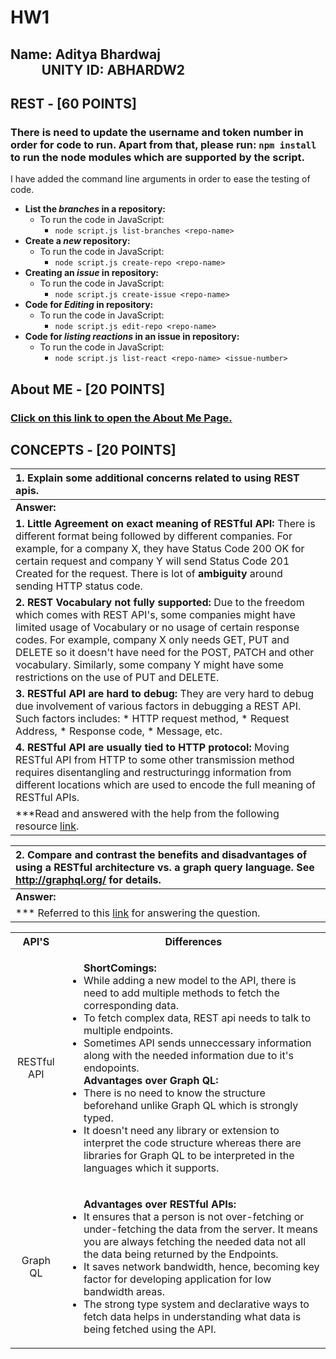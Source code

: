 # HW1
## Name: Aditya Bhardwaj	&nbsp; &nbsp; &nbsp; &nbsp; &nbsp; &nbsp; &nbsp; &nbsp; &nbsp; &nbsp; &nbsp; &nbsp; &nbsp; &nbsp; &nbsp; &nbsp; &nbsp; &nbsp; &nbsp; &nbsp; &nbsp; &nbsp; &nbsp; &nbsp; &nbsp; &nbsp; &nbsp; &nbsp; &nbsp; &nbsp; &nbsp;	UNITY ID: ABHARDW2


## REST - [60 POINTS]

### There is need to update the username and token number in order for code to run. Apart from that, please run: ```npm install``` to run the node modules which are supported by the script.
I have added the command line arguments in order to ease the testing of code.

* **List the *branches* in a repository:**
	* To run the code in JavaScript:
		* ```node script.js list-branches <repo-name>```
* **Create a *new* repository:**	
	* To run the code in JavaScript:
		* ```node script.js create-repo <repo-name>```
* **Creating an *issue* in repository:**
	* To run the code in JavaScript:
		* ```node script.js create-issue <repo-name>```
* **Code for *Editing* in repository:**
	* To run the code in JavaScript:
		* ```node script.js edit-repo <repo-name>```
* **Code for *listing reactions* in an issue in repository:**
	* To run the code in JavaScript:
		* ```node script.js list-react <repo-name> <issue-number>```

		
## About ME - [20 POINTS]
### [Click on this link to open the About Me Page.](https://pages.github.ncsu.edu/abhardw2/HW1/AboutMe.html)



## CONCEPTS - [20 POINTS]

|**1. Explain some additional concerns related to using REST apis.**|
|:----------------|
|**Answer:**|
|**1. Little Agreement on exact meaning of RESTful API:** There is different format being followed by different companies. For example, for a company X, they have Status Code 200 OK for certain request and company Y will send Status Code 201 Created for the request. There is lot of **ambiguity** around sending HTTP status code. |
|**2. REST Vocabulary not fully supported:** Due to the freedom which comes with REST API's, some companies might have limited usage of Vocabulary or no usage of certain response codes. For example, company X only needs GET, PUT and DELETE so it doesn't have need for the POST, PATCH and other vocabulary. Similarly, some company Y might have some restrictions on the use of PUT and DELETE.|
|**3. RESTful API are hard to debug:** They are very hard to debug due involvement of various factors in debugging a REST API. Such factors includes:	* HTTP request method,  	*	Request Address, 	* Response code, 		* Message, etc.|
|**4. RESTful API are usually tied to HTTP protocol:** Moving RESTful API from HTTP to some other transmission method requires disentangling and restructuringg information from different locations which are used to encode the full meaning of RESTful APIs.|
|***Read and answered with the help from the following resource [link](https://mmikowski.github.io/the_lie/).|


|**2. Compare and contrast the benefits and disadvantages of using a RESTful architecture vs. a graph query language. See http://graphql.org/ for details.**|
|:-----------------|
|**Answer:**|
|*** Referred to this [link](https://www.wisdomgeek.com/web-development/hello-graphql-using-express/) for answering the question.|
<table>
	<tbody>
		<tr align="center">
			<th>API'S</th>
			<th>Differences</th>
		</tr>
		<tr>
		<td align="center">RESTful API</td>
		<td>
		<ul>
			<b>ShortComings:</b>
			<li>While adding a new model to the API, there is need to add multiple methods to fetch the corresponding data. </li>
			<li>To fetch complex data, REST api needs to talk to multiple endpoints.  </li>
			<li>Sometimes API sends unneccessary information along with the needed information due to it's endopoints. </li>
			<b>Advantages over Graph QL:</b>
			<li>There is no need to know the structure beforehand unlike Graph QL which is strongly typed.</li>
			<li>It doesn't need any library or extension to interpret the code structure whereas there are libraries for Graph QL to be interpreted in the languages which it supports.</li>
		</ul>
		</td>
		</tr>
		<tr>
		<td align="center">Graph QL</td>
		<td>
		<ul>
			<b>Advantages over RESTful APIs:</b>
			<li>It ensures that a person is not over-fetching or under-fetching the data from the server. It means you are always fetching the needed data not all the data being returned by the Endpoints.</li>
			<li>It saves network bandwidth, hence, becoming key factor for developing application for low bandwidth areas.</li>
			<li>The strong type system and declarative ways to fetch data helps in understanding what data is being fetched using the API.</li>
		</ul>
		</td>
		</tr>
		<tr>
		</tr>
	</tbody>
</table>